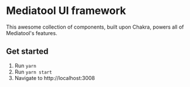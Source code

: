 # Mediatool UI framework
This awesome collection of components, built upon Chakra, powers all of Mediatool's features.

## Get started
1. Run `yarn`
2. Run `yarn start`
3. Navigate to http://localhost:3008
